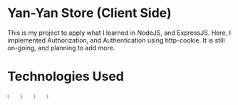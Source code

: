 # Yan-Yan Store (Client Side)

This is my project to apply what I learned in NodeJS, and ExpressJS. Here, I implemented Authorization, and Authentication using http-cookie. It is still on-going, and planning to add more. 

# Technologies Used

<span>
<img src="https://cdn.jsdelivr.net/gh/devicons/devicon/icons/mongodb/mongodb-original.svg" width="5%"/>
</span>

<span>
<img src="https://cdn.jsdelivr.net/gh/devicons/devicon/icons/express/express-original.svg" width="5%"/>
</span>    

<span>
  <img src="https://cdn.jsdelivr.net/gh/devicons/devicon/icons/react/react-original.svg" width="5%"/>
</span>

<span>
  <img src="https://cdn.jsdelivr.net/gh/devicons/devicon/icons/nodejs/nodejs-original.svg" width="5%"/>
</span>

